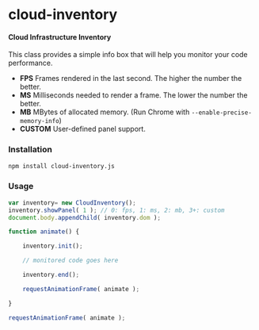 cloud-inventory
========

#### Cloud Infrastructure Inventory ####

This class provides a simple info box that will help you monitor your code performance.

* **FPS** Frames rendered in the last second. The higher the number the better.
* **MS** Milliseconds needed to render a frame. The lower the number the better.
* **MB** MBytes of allocated memory. (Run Chrome with `--enable-precise-memory-info`)
* **CUSTOM** User-defined panel support.


### Installation ###
```bash
npm install cloud-inventory.js
```

### Usage ###

```javascript
var inventory= new CloudInventory();
inventory.showPanel( 1 ); // 0: fps, 1: ms, 2: mb, 3+: custom
document.body.appendChild( inventory.dom );

function animate() {

	inventory.init();

	// monitored code goes here

	inventory.end();

	requestAnimationFrame( animate );

}

requestAnimationFrame( animate );
```
